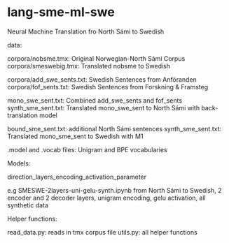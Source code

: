 # lang-sme-ml-swe


Neural Machine Translation fro North Sámi to Swedish

data:

corpora/nobsme.tmx: Original Norwegian-North Sámi Corpus
corpora/smeswebig.tmx: Translated nobsme to Swedish

corpora/add_swe_sents.txt: Swedish Sentences from Anföranden
corpora/fof_sents.txt: Swedish Sentences from Forskning & Framsteg

mono_swe_sent.txt: Combined add_swe_sents and fof_sents
synth_sme_sent.txt: Translated mono_swe_sent to North Sámi with back-translation model

bound_sme_sent.txt: additional North Sámi sentences
synth_sme_sent.txt: Translated mono_sme_sent to Swedish with M1


.model and .vocab files: Unigram and BPE vocabularies


Models:

direction_layers_encoding_activation_parameter

e.g SMESWE-2layers-uni-gelu-synth.ipynb
from North Sámi to Swedish, 2 encoder and 2 decoder layers, unigram encoding, gelu activation, all synthetic data


Helper functions:

read_data.py: reads in tmx corpus file
utils.py: all helper functions